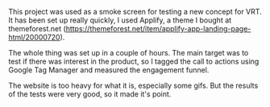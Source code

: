 This project was used as a smoke screen for testing a new concept for VRT. It has been set up really quickly, I used Applify, a theme I bought at themeforest.net (https://themeforest.net/item/applify-app-landing-page-html/20000720).

The whole thing was set up in a couple of hours. The main target was to test if there was interest in the product, so I tagged the call to actions using Google Tag Manager and measured the engagement funnel.

The website is too heavy for what it is, especially some gifs. But the results of the tests were very good, so it made it's point.